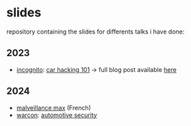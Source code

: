 # slides

repository containing the slides for differents talks i have done:

## 2023
- [incognito](https://incognito.kr): [car hacking 101](https://github.com/djnnvx/slides/tree/master/car-hacking-101)
    -> full blog post available [here](https://djnn.sh/posts/car_hacking)

## 2024
- [malveillance max](https://github.com/djnnvx/slides/tree/master/malveillance-max) (French)
- [warcon](https://warcon.pl): [automotive security](https://github.com/djnnvx/slides/tree/master/automotive-security)
